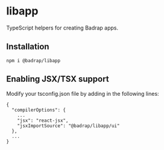 # libapp

TypeScript helpers for creating Badrap apps.

## Installation

```
npm i @badrap/libapp
```

## Enabling JSX/TSX support

Modify your tsconfig.json file by adding in the following lines:

```
{
  "compilerOptions": {
    ...
    "jsx": "react-jsx",
    "jsxImportSource": "@badrap/libapp/ui"
  },
  ...
}
```
